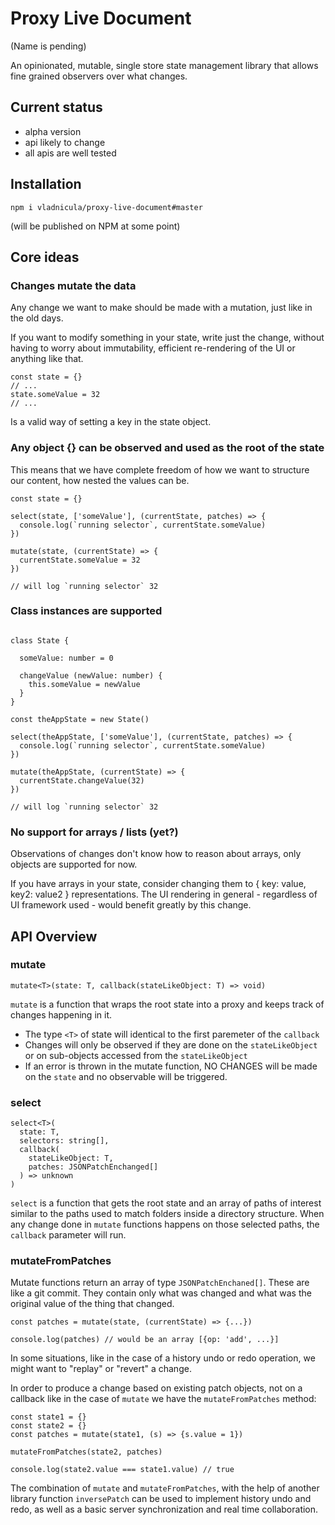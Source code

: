 # Proxy Live Document 
(Name is pending)

An opinionated, mutable, single store state management library that allows fine grained observers over what changes.

## Current status

- alpha version
- api likely to change
- all apis are well tested

## Installation

```
npm i vladnicula/proxy-live-document#master
```
(will be published on NPM at some point)

## Core ideas

### Changes mutate the data

Any change we want to make should be made with a mutation, just like in the old days.

If you want to modify something in your state, write just the change, without having to worry about immutability, efficient re-rendering of the UI or anything like that. 

```tsx
const state = {}
// ...
state.someValue = 32
// ...
```

Is a valid way of setting a key in the state object.



### Any object {} can be observed and used as the root of the state

This means that we have complete freedom of how we want to structure our content, how nested the values can be.

```tsx
const state = {}

select(state, ['someValue'], (currentState, patches) => {
  console.log(`running selector`, currentState.someValue)
})

mutate(state, (currentState) => {
  currentState.someValue = 32
})

// will log `running selector` 32
```

### Class instances are supported

```tsx

class State {

  someValue: number = 0

  changeValue (newValue: number) {
    this.someValue = newValue
  }
}

const theAppState = new State()

select(theAppState, ['someValue'], (currentState, patches) => {
  console.log(`running selector`, currentState.someValue)
})

mutate(theAppState, (currentState) => {
  currentState.changeValue(32)
})

// will log `running selector` 32

```

### No support for arrays / lists (yet?)

Observations of changes don't know how to reason about arrays, only objects are supported for now.

If you have arrays in your state, consider changing them to { key: value, key2: value2 } representations. The UI rendering in general - regardless of UI framework used - would benefit greatly by this change.

## API Overview

### mutate

```tsx
mutate<T>(state: T, callback(stateLikeObject: T) => void)
```

`mutate` is a function that wraps the root state into a proxy and keeps track of changes happening in it.

- The type `<T>` of state will identical to the first paremeter of the `callback`
- Changes will only be observed if they are done on the `stateLikeObject` or on sub-objects accessed from the `stateLikeObject`
- If an error is thrown in the mutate function, NO CHANGES will be made on the `state` and no observable will be triggered.

### select

```tsx
select<T>(
  state: T, 
  selectors: string[], 
  callback(
    stateLikeObject: T, 
    patches: JSONPatchEnchanged[]
  ) => unknown
)
```

`select` is a function that gets the root state and an array of paths of interest similar to the paths used to match folders inside a directory structure. When any change done in `mutate` functions happens on those selected paths, the `callback` parameter will run.


### mutateFromPatches

Mutate functions return an array of type `JSONPatchEnchaned[]`. These are like a git commit. They contain only what was changed and what was the original value of the thing that changed.

```tsx
const patches = mutate(state, (currentState) => {...})

console.log(patches) // would be an array [{op: 'add', ...}]
```

In some situations, like in the case of a history undo or redo operation, we might want to "replay" or "revert" a change. 

In order to produce a change based on existing patch objects, not on a callback like in the case of `mutate` we have the `mutateFromPatches` method:

```tsx
const state1 = {}
const state2 = {}
const patches = mutate(state1, (s) => {s.value = 1})

mutateFromPatches(state2, patches)

console.log(state2.value === state1.value) // true
```

The combination of `mutate` and `mutateFromPatches`, with the help of another library function `inversePatch` can be used to implement history undo and redo, as well as a basic server synchronization and real time collaboration. 
